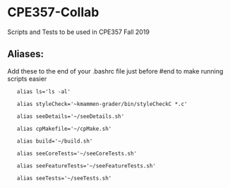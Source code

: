 # CPE357-Collab

Scripts and Tests to be used in CPE357 Fall 2019

## Aliases:

Add these to the end of your .bashrc file just before #end to make running scripts easier

```
   alias ls='ls -al'
   
   alias styleCheck='~kmammen-grader/bin/styleCheckC *.c'
   
   alias seeDetails='~/seeDetails.sh'
   
   alias cpMakefile='~/cpMake.sh'
   
   alias build='~/build.sh'
   
   alias seeCoreTests='~/seeCoreTests.sh'
   
   alias seeFeatureTests='~/seeFeatureTests.sh'
   
   alias seeTests='~/seeTests.sh'
```
